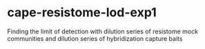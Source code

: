# cape-resistome-lod-exp1
 Finding the limit of detection with dilution series of resistome mock communities and dilution series of hybridization capture baits
